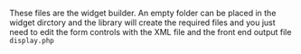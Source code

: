 These files are the widget builder. An empty folder can be placed in the widget dirctory and the library will create the required files and you just need to edit the form controls with the XML file and the front end output file `display.php`
